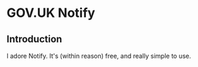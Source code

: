 # GOV.UK Notify

## Introduction

I adore Notify. It's (within reason) free, and really simple to use.
